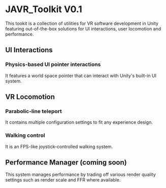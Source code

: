 # JAVR_Toolkit V0.1
This tookit is a collection of utilities for VR software development in Unity featuring out-of-the-box solutions for UI interactions, user locomotion and performance. 

## UI Interactions

### Physics-based UI pointer interactions
It features a world space pointer that can interact with Unity's built-in UI system.

## VR Locomotion

### Parabolic-line teleport
It contains multiple configuration settings to fit any experience design.

### Walking control
It is an FPS-like joystick-controlled walking system.

## Performance Manager (coming soon)
This system manages performance by trading off various render quality settings such as render scale and FFR where available.
